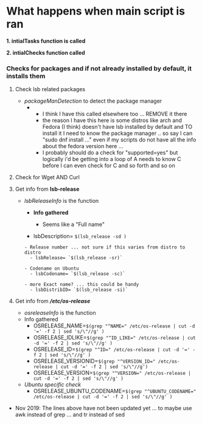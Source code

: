 # What happens when main script is ran 

**1. intialTasks function is called**

**2. intialChecks function called**

### Checks for packages and if not already installed by default, it installs them
1. Check lsb related packages
    - *packageManDetection* to detect the package manager
      - * I think I have this called elsewhere too ... REMOVE it there
        - the reason I have this here is some distros like arch and Fedora (I think) doesn't have lsb installed by default and TO install it I need to know the package manager .. so say I can "sudo dnf install ..." even if my scripts do not have all the info about the fedora version here ... 
        - I probably should do a check for "supported=yes" but logically i'd be getting into a loop of A needs to know C before I can even check for C and so forth and so on 

2. Check for Wget AND Curl 

3.  Get info from **lsb-release** 
    - *lsbReleaseInfo* is the function
        
        - **Info gathered**
        
          -  Seems like a "Full name"
         - lsbDescription= `$(lsb_release -sd )`
        
          - Release number ... not sure if this varies from distro to distro
            - lsbRelease= `$(lsb_release -sr)`
        
          - Codename on Ubuntu
            - lsbCodename= `$(lsb_release -sc)`
        
          - more Exact name? ... this could be handy
            - lsbDistribID= `$(lsb_release -si)`
        


4.  Get info from ***/etc/os-release*** 
    - *osreleaseInfo* is the function
    - Info gathered 
      -  OSRELEASE_NAME=`$(grep "^NAME=" /etc/os-release | cut -d '=' -f 2 | sed 's/\"//g' )`
      - OSRELEASE_IDLIKE=`$(grep "^ID_LIKE=" /etc/os-release | cut -d '=' -f 2 | sed 's/\"//g' )`
      - OSRELEASE_ID=`$(grep "^ID=" /etc/os-release | cut -d '=' -f 2 | sed 's/\"//g' )`
      - OSRELEASE_VERSIONID=`$(grep "^VERSION_ID=" /etc/os-release | cut -d '=' -f 2 | sed 's/\"//g')`
      - OSRELEASE_VERSION=`$(grep "^VERSION=" /etc/os-release | cut -d '=' -f 2 | sed 's/\"//g' )`
    - *Ubuntu specific check*
      - OSRELEASE_UBUNTU_CODENAME=`$(grep "^UBUNTU_CODENAME="  /etc/os-release | cut -d '=' -f 2 | sed 's/\"//g' )`

- Nov 2019: The lines above have not been updated yet ... to maybe use awk instead of grep ... and tr instead of  sed 